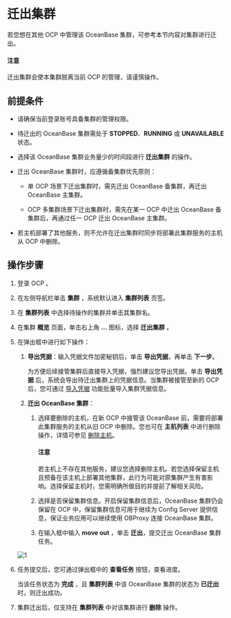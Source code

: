 # 迁出集群

若您想在其他 OCP 中管理该 OceanBase 集群，可参考本节内容对集群进行迁出。

<main id="notice" type='alert'>
<h4>注意</h4>
<p>迁出集群会使本集群脱离当前 OCP 的管理，请谨慎操作。</p>
</main>

## 前提条件

* 请确保当前登录账号具备集群的管理权限。

* 待迁出的 OceanBase 集群需处于 **STOPPED**、**RUNNING** 或 **UNAVAILABLE** 状态。

* 选择该 OceanBase 集群业务量少的时间段进行 **迁出集群** 的操作。

* 迁出 OceanBase 集群时，应遵循备集群优先原则：

  * 单 OCP 场景下迁出集群时，需先迁出 OceanBase 备集群，再迁出 OceanBase 主集群。

  * OCP 多集群场景下迁出集群时，需先在某一 OCP 中迁出 OceanBase 备集群后，再通过任一 OCP 迁出 OceanBase 主集群。

* 若主机部署了其他服务，则不允许在迁出集群时同步将部署此集群服务的主机从 OCP 中删除。
  
## 操作步骤

1. 登录 OCP 。

2. 在左侧导航栏单击 **集群** ，系统默认进入 **集群列表** 页签。

3. 在 **集群列表** 中选择待操作的集群并单击其集群名。

4. 在集群 **概览** 页面，单击右上角 **...** 图标，选择 **迁出集群** 。

5. 在弹出框中进行如下操作：

   1. **导出凭据**：输入凭据文件加密秘钥后，单击 **导出凭据**，再单击 **下一步**。

      为方便后续接管集群后直接导入凭据，强烈建议您导出凭据。单击 **导出凭据** 后，系统会导出待迁出集群上的凭据信息。当集群被接管至新的 OCP 后，您可通过 [导入凭据](../../1600.system-management-features/100.manage-password-box/300.import-a-credential.md) 功能批量导入集群凭据信息。

   2. **迁出 OceanBase 集群**：

      1. 选择要删除的主机，在新 OCP 中接管该 OceanBase 前，需要将部署此集群服务的主机从旧 OCP 中删除。您也可在 **主机列表** 中进行删除操作，详情可参见 [删除主机](../../850.host-features/550.delete-a-host.md)。

         <main id="notice" type='alert'>
         <h4>注意</h4>
         <p>若主机上不存在其他服务，建议您选择删除主机。若您选择保留主机且预备在该主机上部署其他集群，此行为可能对原集群产生有害影响。选择保留主机时，您需明确所做目的并提前了解相关风险。</p>
         </main>

      2. 选择是否保留集群信息。开启保留集群信息后，OceanBase 集群仍会保留在 OCP 中，保留集群信息可用于继续为 Config Server 提供信息，保证业务应用可以继续使用 OBProxy 连接 OceanBase 集群。

      3. 在输入框中输入 **move out** ，单击 **迁出**，提交迁出 OceanBase 集群任务。

    ![1](https://obbusiness-private.oss-cn-shanghai.aliyuncs.com/doc/img/ocp/432/%E8%BF%81%E5%87%BAob%E9%9B%86%E7%BE%A4.png)

6. 任务提交后，您可通过弹出框中的 **查看任务** 按钮，查看进度。

   当该任务状态为 **完成** ，且 **集群列表** 中该 OceanBase 集群的状态为 **已迁出** 时，则迁出成功。

7. 集群迁出后，仅支持在 **集群列表** 中对该集群进行 **删除** 操作。
